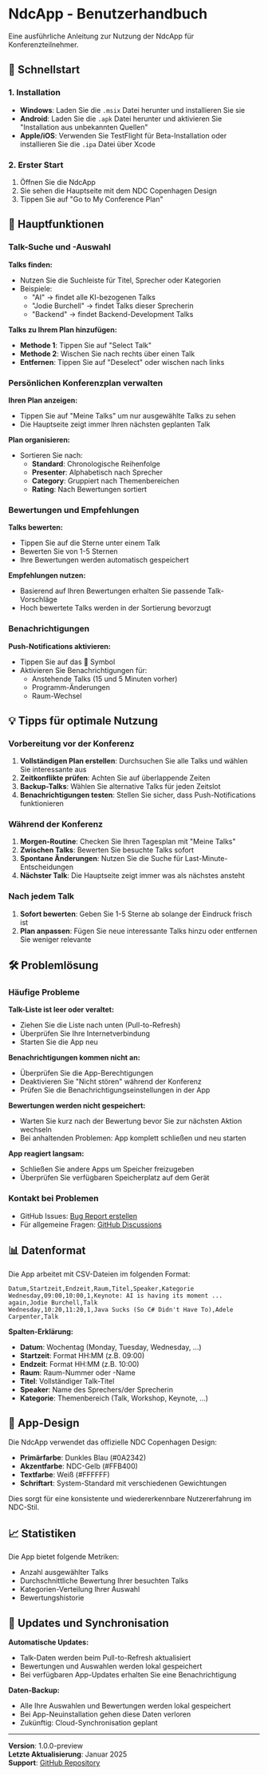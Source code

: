 # NdcApp - Benutzerhandbuch

Eine ausführliche Anleitung zur Nutzung der NdcApp für Konferenzteilnehmer.

## 📱 Schnellstart

### 1. Installation
- **Windows**: Laden Sie die `.msix` Datei herunter und installieren Sie sie
- **Android**: Laden Sie die `.apk` Datei herunter und aktivieren Sie "Installation aus unbekannten Quellen"
- **Apple/iOS**: Verwenden Sie TestFlight für Beta-Installation oder installieren Sie die `.ipa` Datei über Xcode

### 2. Erster Start
1. Öffnen Sie die NdcApp
2. Sie sehen die Hauptseite mit dem NDC Copenhagen Design
3. Tippen Sie auf "Go to My Conference Plan"

## 🎯 Hauptfunktionen

### Talk-Suche und -Auswahl

**Talks finden:**
- Nutzen Sie die Suchleiste für Titel, Sprecher oder Kategorien
- Beispiele:
  - "AI" → findet alle KI-bezogenen Talks
  - "Jodie Burchell" → findet Talks dieser Sprecherin
  - "Backend" → findet Backend-Development Talks

**Talks zu Ihrem Plan hinzufügen:**
- **Methode 1**: Tippen Sie auf "Select Talk"
- **Methode 2**: Wischen Sie nach rechts über einen Talk
- **Entfernen**: Tippen Sie auf "Deselect" oder wischen nach links

### Persönlichen Konferenzplan verwalten

**Ihren Plan anzeigen:**
- Tippen Sie auf "Meine Talks" um nur ausgewählte Talks zu sehen
- Die Hauptseite zeigt immer Ihren nächsten geplanten Talk

**Plan organisieren:**
- Sortieren Sie nach:
  - **Standard**: Chronologische Reihenfolge
  - **Presenter**: Alphabetisch nach Sprecher
  - **Category**: Gruppiert nach Themenbereichen
  - **Rating**: Nach Bewertungen sortiert

### Bewertungen und Empfehlungen

**Talks bewerten:**
- Tippen Sie auf die Sterne unter einem Talk
- Bewerten Sie von 1-5 Sternen
- Ihre Bewertungen werden automatisch gespeichert

**Empfehlungen nutzen:**
- Basierend auf Ihren Bewertungen erhalten Sie passende Talk-Vorschläge
- Hoch bewertete Talks werden in der Sortierung bevorzugt

### Benachrichtigungen

**Push-Notifications aktivieren:**
- Tippen Sie auf das 🔔 Symbol
- Aktivieren Sie Benachrichtigungen für:
  - Anstehende Talks (15 und 5 Minuten vorher)
  - Programm-Änderungen
  - Raum-Wechsel

## 💡 Tipps für optimale Nutzung

### Vorbereitung vor der Konferenz
1. **Vollständigen Plan erstellen**: Durchsuchen Sie alle Talks und wählen Sie interessante aus
2. **Zeitkonflikte prüfen**: Achten Sie auf überlappende Zeiten
3. **Backup-Talks**: Wählen Sie alternative Talks für jeden Zeitslot
4. **Benachrichtigungen testen**: Stellen Sie sicher, dass Push-Notifications funktionieren

### Während der Konferenz
1. **Morgen-Routine**: Checken Sie Ihren Tagesplan mit "Meine Talks"
2. **Zwischen Talks**: Bewerten Sie besuchte Talks sofort
3. **Spontane Änderungen**: Nutzen Sie die Suche für Last-Minute-Entscheidungen
4. **Nächster Talk**: Die Hauptseite zeigt immer was als nächstes ansteht

### Nach jedem Talk
1. **Sofort bewerten**: Geben Sie 1-5 Sterne ab solange der Eindruck frisch ist
2. **Plan anpassen**: Fügen Sie neue interessante Talks hinzu oder entfernen Sie weniger relevante

## 🛠️ Problemlösung

### Häufige Probleme

**Talk-Liste ist leer oder veraltet:**
- Ziehen Sie die Liste nach unten (Pull-to-Refresh)
- Überprüfen Sie Ihre Internetverbindung
- Starten Sie die App neu

**Benachrichtigungen kommen nicht an:**
- Überprüfen Sie die App-Berechtigungen
- Deaktivieren Sie "Nicht stören" während der Konferenz
- Prüfen Sie die Benachrichtigungseinstellungen in der App

**Bewertungen werden nicht gespeichert:**
- Warten Sie kurz nach der Bewertung bevor Sie zur nächsten Aktion wechseln
- Bei anhaltenden Problemen: App komplett schließen und neu starten

**App reagiert langsam:**
- Schließen Sie andere Apps um Speicher freizugeben
- Überprüfen Sie verfügbaren Speicherplatz auf dem Gerät

### Kontakt bei Problemen
- GitHub Issues: [Bug Report erstellen](https://github.com/rsutter98/NdcApp/issues)
- Für allgemeine Fragen: [GitHub Discussions](https://github.com/rsutter98/NdcApp/discussions)

## 📊 Datenformat

Die App arbeitet mit CSV-Dateien im folgenden Format:

```csv
Datum,Startzeit,Endzeit,Raum,Titel,Speaker,Kategorie
Wednesday,09:00,10:00,1,Keynote: AI is having its moment ... again,Jodie Burchell,Talk
Wednesday,10:20,11:20,1,Java Sucks (So C# Didn't Have To),Adele Carpenter,Talk
```

**Spalten-Erklärung:**
- **Datum**: Wochentag (Monday, Tuesday, Wednesday, ...)
- **Startzeit**: Format HH:MM (z.B. 09:00)
- **Endzeit**: Format HH:MM (z.B. 10:00)
- **Raum**: Raum-Nummer oder -Name
- **Titel**: Vollständiger Talk-Titel
- **Speaker**: Name des Sprechers/der Sprecherin
- **Kategorie**: Themenbereich (Talk, Workshop, Keynote, ...)

## 🎨 App-Design

Die NdcApp verwendet das offizielle NDC Copenhagen Design:
- **Primärfarbe**: Dunkles Blau (#0A2342)
- **Akzentfarbe**: NDC-Gelb (#FFB400)
- **Textfarbe**: Weiß (#FFFFFF)
- **Schriftart**: System-Standard mit verschiedenen Gewichtungen

Dies sorgt für eine konsistente und wiedererkennbare Nutzererfahrung im NDC-Stil.

## 📈 Statistiken

Die App bietet folgende Metriken:
- Anzahl ausgewählter Talks
- Durchschnittliche Bewertung Ihrer besuchten Talks
- Kategorien-Verteilung Ihrer Auswahl
- Bewertungshistorie

## 🔄 Updates und Synchronisation

**Automatische Updates:**
- Talk-Daten werden beim Pull-to-Refresh aktualisiert
- Bewertungen und Auswahlen werden lokal gespeichert
- Bei verfügbaren App-Updates erhalten Sie eine Benachrichtigung

**Daten-Backup:**
- Alle Ihre Auswahlen und Bewertungen werden lokal gespeichert
- Bei App-Neuinstallation gehen diese Daten verloren
- Zukünftig: Cloud-Synchronisation geplant

---

**Version**: 1.0.0-preview  
**Letzte Aktualisierung**: Januar 2025  
**Support**: [GitHub Repository](https://github.com/rsutter98/NdcApp)